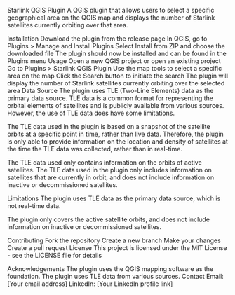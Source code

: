 Starlink QGIS Plugin
A QGIS plugin that allows users to select a specific geographical area on the QGIS map and displays the number of Starlink satellites currently orbiting over that area.

Installation
Download the plugin from the release page
In QGIS, go to Plugins > Manage and Install Plugins
Select Install from ZIP and choose the downloaded file
The plugin should now be installed and can be found in the Plugins menu
Usage
Open a new QGIS project or open an existing project
Go to Plugins > Starlink QGIS Plugin
Use the map tools to select a specific area on the map
Click the Search button to initiate the search
The plugin will display the number of Starlink satellites currently orbiting over the selected area
Data Source
The plugin uses TLE (Two-Line Elements) data as the primary data source. TLE data is a common format for representing the orbital elements of satellites and is publicly available from various sources. However, the use of TLE data does have some limitations.

The TLE data used in the plugin is based on a snapshot of the satellite orbits at a specific point in time, rather than live data. Therefore, the plugin is only able to provide information on the location and density of satellites at the time the TLE data was collected, rather than in real-time.

The TLE data used only contains information on the orbits of active satellites. The TLE data used in the plugin only includes information on satellites that are currently in orbit, and does not include information on inactive or decommissioned satellites.

Limitations
The plugin uses TLE data as the primary data source, which is not real-time data.

The plugin only covers the active satellite orbits, and does not include information on inactive or decommissioned satellites.

Contributing
Fork the repository
Create a new branch
Make your changes
Create a pull request
License
This project is licensed under the MIT License - see the LICENSE file for details

Acknowledgements
The plugin uses the QGIS mapping software as the foundation.
The plugin uses TLE data from various sources.
Contact
Email: [Your email address]
LinkedIn: [Your LinkedIn profile link]
